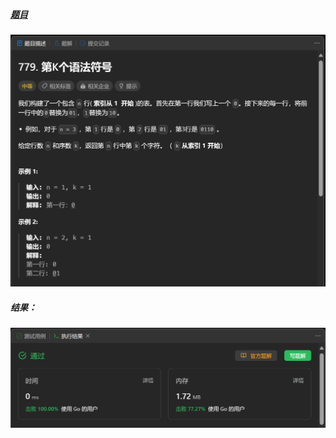 ##### [题目](https://leetcode.cn/problems/k-th-symbol-in-grammar/)
![pic](img.png)
##### 结果：
![pic](result.png)